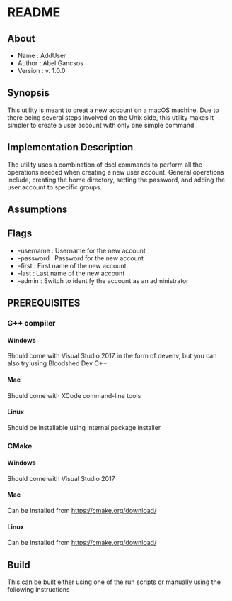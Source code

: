 # README
## About
* Name      : AddUser
* Author    : Abel Gancsos
* Version   : v. 1.0.0

## Synopsis
This utility is meant to creat a new account on a macOS machine.  Due to there being several steps involved on the Unix side, this utility makes it simpler to create a user account with only one simple command.

## Implementation Description
The utility uses a combination of dscl commands to perform all the operations needed when creating a new user account.  General operations include, creating the home directory, setting the password, and adding the user account to specific groups.

## Assumptions

## Flags
* -username  : Username for the new account
* -password  : Password for the new account
* -first     : First name of the new account
* -last      : Last name of the new account
* -admin     : Switch to identify the account as an administrator

## PREREQUISITES
### G++ compiler
#### Windows
Should come with Visual Studio 2017 in the form of devenv, but you can also try using Bloodshed Dev C++
#### Mac
Should come with XCode command-line tools
#### Linux
Should be installable using internal package installer
### CMake
#### Windows
Should come with Visual Studio 2017
#### Mac
Can be installed from https://cmake.org/download/
#### Linux
Can be installed from https://cmake.org/download/
## Build
This can be built either using one of the run scripts or manually using the following instructions
